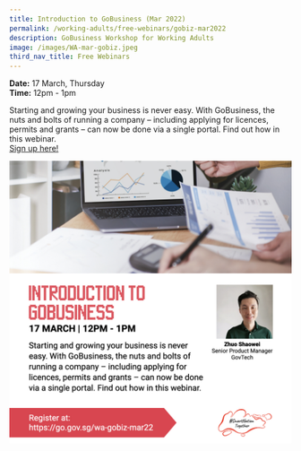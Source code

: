 ```yaml
---
title: Introduction to GoBusiness (Mar 2022)
permalink: /working-adults/free-webinars/gobiz-mar2022
description: GoBusiness Workshop for Working Adults
image: /images/WA-mar-gobiz.jpeg
third_nav_title: Free Webinars
---
```

**Date:** 17 March, Thursday
<br> **Time:** 12pm - 1pm

Starting and growing your business is never easy. With GoBusiness, the nuts and bolts of running a company – including applying for licences, permits and grants – can now be done via a single portal. Find out how in this webinar.  
[Sign up here!](https://go.gov.sg/wa-gobiz-mar22)

![GoBusiness workshop for working adults](/images/WA-mar-GoBiz.jpeg)
